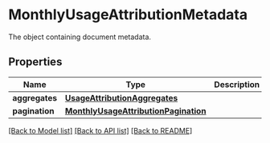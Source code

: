 # MonthlyUsageAttributionMetadata

The object containing document metadata.

## Properties

| Name           | Type                                                                          | Description | Notes      |
| -------------- | ----------------------------------------------------------------------------- | ----------- | ---------- |
| **aggregates** | [**UsageAttributionAggregates**](UsageAttributionAggregates.md)               |             | [optional] |
| **pagination** | [**MonthlyUsageAttributionPagination**](MonthlyUsageAttributionPagination.md) |             | [optional] |

[[Back to Model list]](README.md#documentation-for-models) [[Back to API list]](README.md#documentation-for-api-endpoints) [[Back to README]](README.md)
